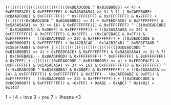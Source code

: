 ``
(((((((((((((((((((((((((((0xDEADC0DE ^ 0xB16B00B5) << 4) + 0xFEEDFACE) & 0xFFFFFFFF) & 0x5A5A5A5A) >> 3) % 7) | 0xCAFEBABE) - 0xBAADF00D) & 0xFFFFFFFF)) ^ 0xFFFFFFFF) & 0xFFFFFFFF) & 0x7FFF) + (((((((((0xDEADC0DE ^ 0xB16B00B5) << 4) + 0xFEEDFACE) & 0xFFFFFFFF) & 0x5A5A5A5A) >> 3) >> 16) & 0xFFFFFFFF))) & 0xFFFFFFFF) ^ (((0xDEADC0DE ^ 0xB16B00B5) & 0x000F) & 0xFFFFFFFF)) + ((0x5A5A5A5A >> 24) & 0xFFFFFFFF)) & 0xFFFFFFFF) & 0x3FFF) - (0xCAFEBABE & 0xFF)) & 0xFFFFFFFF) | ((0xBAADF00D >> 28) & 0xFFFFFFFF)) + ((0xDEADC0DE & 0x00000007) & 0xFFFFFFFF) + 0x1A2B3C4D - 0x1A2B3C4D) ^ 0x5E6F7A8B ^ 0x5E6F7A8B) & 0xFFF | (((((((((((((((((((((((((((0xDEADC0DE ^ 0xB16B00B5) << 4) + 0xFEEDFACE) & 0xFFFFFFFF) & 0x5A5A5A5A) >> 3) % 7) | 0xCAFEBABE) - 0xBAADF00D) & 0xFFFFFFFF)) ^ 0xFFFFFFFF) & 0xFFFFFFFF) & 0x7FFF) + (((((((((0xDEADC0DE ^ 0xB16B00B5) << 4) + 0xFEEDFACE) & 0xFFFFFFFF) & 0x5A5A5A5A) >> 3) >> 16) & 0xFFFFFFFF))) & 0xFFFFFFFF) ^ (((0xDEADC0DE ^ 0xB16B00B5) & 0x000F) & 0xFFFFFFFF)) + ((0x5A5A5A5A >> 24) & 0xFFFFFFFF)) & 0xFFFFFFFF) & 0x3FFF) - (0xCAFEBABE & 0xFF)) & 0xFFFFFFFF) | ((0xBAADF00D >> 28) & 0xFFFFFFFF)) + ((0xDEADC0DE & 0x00000007) & 0xFFFFFFFF)) & ~0xFFF) + 0xABC - 0xABC) ^ 0x1402) = 0x1437
``

1 = i
4 = love
3 = you
7 = ilheana
<3

